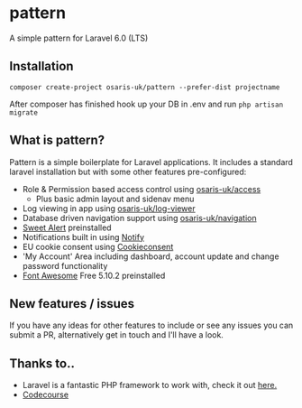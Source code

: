 # pattern
A simple pattern for Laravel 6.0 (LTS)

## Installation

`composer create-project osaris-uk/pattern --prefer-dist projectname`

After composer has finished hook up your DB in .env and run `php artisan migrate`

## What is pattern?

Pattern is a simple boilerplate for Laravel applications.  It includes a standard laravel installation but with some other features pre-configured:

 - Role & Permission based access control using [osaris-uk/access](https://github.com/osaris-uk/access)
   - Plus basic admin layout and sidenav menu
 - Log viewing in app using [osaris-uk/log-viewer](https://github.com/osaris-uk/log-viewer)
 - Database driven navigation support using [osaris-uk/navigation](https://github.com/osaris-uk/navigation)
 - [Sweet Alert](https://github.com/t4t5/sweetalert) preinstalled
 - Notifications built in using [Notify](https://github.com/codecourse/notify)
 - EU cookie consent using [Cookieconsent](https://github.com/insites/cookieconsent)
 - 'My Account' Area including dashboard, account update and change password functionality
 - [Font Awesome](https://fontawesome.com/) Free 5.10.2 preinstalled

## New features / issues

If you have any ideas for other features to include or see any issues you can submit a PR, alternatively get in touch and I'll have a look.

## Thanks to..

 - Laravel is a fantastic PHP framework to work with, check it out [here.](https://laravel.com/)
 - [Codecourse](https://www.codecourse.com)
 